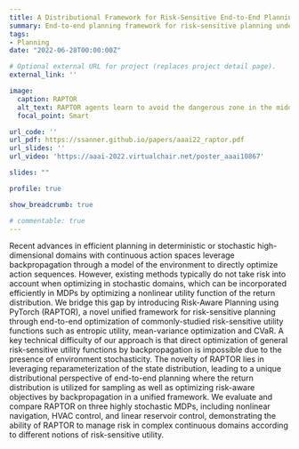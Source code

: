```yaml
---
title: A Distributional Framework for Risk-Sensitive End-to-End Planning in Continuous MDPs (AAAI-22)
summary: End-to-end planning framework for risk-sensitive planning under stochastic environments by backpropagating through a model of the environment.  The core idea is to use reparameterization of the state distribution, leading to a unique distributional perspective of end-to-end planning where the return distribution is utilized for sampling as well as optimizing risk-aware objectives by backpropagation in a unified framework.
tags:
- Planning
date: "2022-06-28T00:00:00Z"

# Optional external URL for project (replaces project detail page).
external_link: ''

image:
  caption: RAPTOR
  alt_text: RAPTOR agents learn to avoid the dangerous zone in the middle
  focal_point: Smart

url_code: ''
url_pdf: https://ssanner.github.io/papers/aaai22_raptor.pdf
url_slides: ''
url_video: 'https://aaai-2022.virtualchair.net/poster_aaai10867'

slides: ""

profile: true

show_breadcrumb: true

# commentable: true
---
```


Recent advances in efficient planning in deterministic or stochastic high-dimensional domains with continuous action spaces leverage backpropagation through a model of the environment to directly optimize action sequences. However, existing methods typically do not take risk into account when optimizing in stochastic domains, which can be incorporated efficiently in MDPs by optimizing a nonlinear utility function of the return distribution. We bridge this gap by introducing Risk-Aware Planning using PyTorch (RAPTOR), a novel unified framework for risk-sensitive planning through end-to-end optimization of commonly-studied risk-sensitive utility functions such as entropic utility, mean-variance optimization and CVaR. A key technical difficulty of our approach is that direct optimization of general risk-sensitive utility functions by backpropagation is impossible due to the presence of environment stochasticity. The novelty of RAPTOR lies in leveraging reparameterization of the state distribution, leading to a unique distributional perspective of end-to-end planning where the return distribution is utilized for sampling as well as optimizing risk-aware objectives by backpropagation in a unified framework. We evaluate and compare RAPTOR on three highly stochastic MDPs, including nonlinear navigation, HVAC control, and linear reservoir control, demonstrating the ability of RAPTOR to manage risk in complex continuous domains according to different notions of risk-sensitive utility.